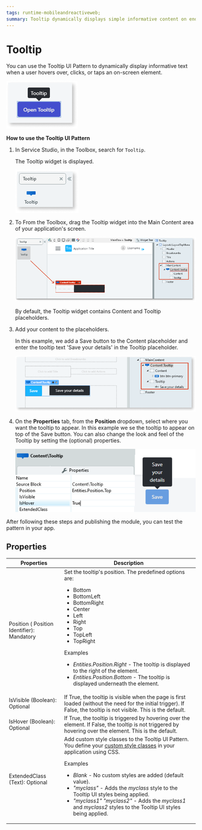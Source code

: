 ```yaml
---
tags: runtime-mobileandreactiveweb;   
summary: Tooltip dynamically displays simple informative content on end user interaction.
---
```


# Tooltip

You can use the Tooltip UI Pattern to dynamically display informative text when a user hovers over, clicks, or taps an on-screen element.

![](<images/tooltip-1.png>)

**How to use the Tooltip UI Pattern**

1. In Service Studio, in the Toolbox, search for `Tooltip`.
  
    The Tooltip widget is displayed.

    ![](<images/tooltip-1-ss.png>)

1. To From the Toolbox, drag the Tooltip widget into the Main Content area of your application's screen.

    ![](<images/tooltip-2-ss.png>)

    By default, the Tooltip widget contains Content and Tooltip placeholders.

1. Add your content to the placeholders. 
    
    In this example, we add a Save button to the Content placeholder and enter the tooltip text 'Save your details' in the Tooltip placeholder.

    ![](<images/tooltip-3-ss.png>)

1. On the **Properties** tab, from the **Position** dropdown, select where you want the tooltip to appear. In this example we se the tooltip to appear on top of the Save button. You can also change the look and feel of the Tooltip by setting the (optional) properties.

    ![](<images/tooltip-4-ss.png>)

After following these steps and publishing the module, you can test the pattern in your app.

## Properties

| Properties | Description |
|---|---|
| Position ( Position Identifier): Mandatory | Set the tooltip's position. The predefined options are:<ul><li>Bottom</li><li>BottomLeft</li><li>BottomRight</li><li>Center</li><li>Left</li><li>Right</li><li>Top</li><li>TopLeft</li><li>TopRight</li></ul><p>Examples <ul><li>_Entities.Position.Right_ - The tooltip is displayed to the right of the element.</li><li>_Entities.Position.Bottom_ - The tooltip is displayed underneath the element.</li></ul></p> |
| IsVisible (Boolean): Optional | If True, the tooltip is visible when the page is first loaded (without the need for the initial trigger). If False, the tooltip is not visible. This is the default. |
| IsHover (Boolean): Optional | If True, the tooltip is triggered by hovering over the element. If False, the tooltip is not triggered by hovering over the element. This is the default. |
| ExtendedClass (Text): Optional |  Add custom style classes to the Tooltip UI Pattern. You define your [custom style classes](../../../../../develop/ui/look-feel/css.md) in your application using CSS. <p>Examples <ul><li>_Blank_ - No custom styles are added (default value).</li><li>_"myclass"_ - Adds the _myclass_ style to the Tooltip UI styles being applied.</li><li>_"myclass1" "myclass2"_ - Adds the _myclass1_ and _myclass2_ styles to the Tooltip UI styles being applied.</li></ul></p> |
